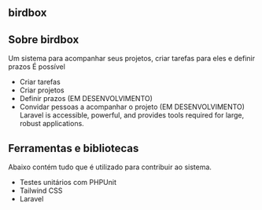 ## birdbox

## Sobre birdbox

Um sistema para acompanhar seus projetos, criar tarefas para eles e definir prazos
É possível

- Criar tarefas
- Criar projetos
- Definir prazos (EM DESENVOLVIMENTO)
- Convidar pessoas a acompanhar o projeto (EM DESENVOLVIMENTO)
Laravel is accessible, powerful, and provides tools required for large, robust applications.

## Ferramentas e bibliotecas

Abaixo contém tudo que é utilizado para contribuir ao sistema.

- Testes unitários com PHPUnit
- Tailwind CSS
- Laravel
